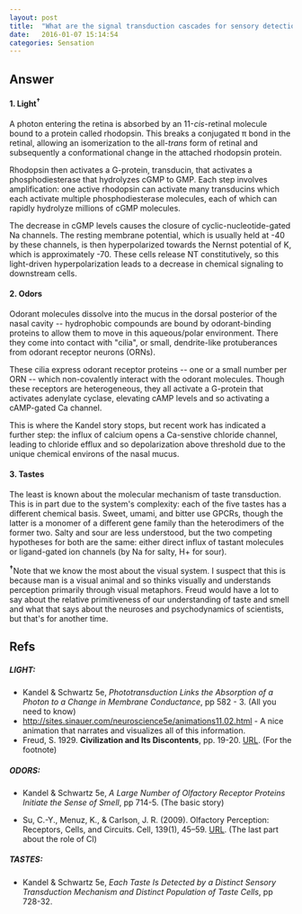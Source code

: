 ```yaml
---
layout: post
title:  "What are the signal transduction cascades for sensory detection of light, odors, and tastes in mammals?"
date:   2016-01-07 15:14:54
categories: Sensation
---
```

## Answer

#### 1. Light<sup>†</sup>

A photon entering the retina is absorbed by an 11-_cis_-retinal molecule bound to a protein called rhodopsin. This breaks a conjugated π bond in the retinal, allowing an isomerization to the all-_trans_ form of retinal and subsequently a conformational change in the attached rhodopsin protein.

Rhodopsin then activates a G-protein, transducin, that activates a phosphodiesterase that hydrolyzes cGMP to GMP. Each step involves amplification: one active rhodopsin can activate many transducins which each activate multiple phosphodiesterase molecules, each of which can rapidly hydrolyze millions of cGMP molecules.

The decrease in cGMP levels causes the closure of cyclic-nucleotide-gated Na channels. The resting membrane potential, which is usually held at -40 by these channels, is then hyperpolarized towards the Nernst potential of K, which is approximately -70. These cells release NT constitutively, so this light-driven hyperpolarization leads to a decrease in chemical signaling to downstream cells.

#### 2. Odors

Odorant molecules dissolve into the mucus in the dorsal posterior of the nasal cavity -- hydrophobic compounds are bound by odorant-binding proteins to allow them to move in this aqueous/polar environment. There they come into contact with "cilia", or small, dendrite-like protuberances from odorant receptor neurons (ORNs).

These cilia express odorant receptor proteins -- one or a small number per ORN -- which non-covalently interact with the odorant molecules. Though these receptors are heterogeneous, they all activate a G-protein that activates adenylate cyclase, elevating cAMP levels and so activating a cAMP-gated Ca channel.

This is where the Kandel story stops, but recent work has indicated a further step: the influx of calcium opens a Ca-senstive chloride channel, leading to chloride efflux and so depolarization above threshold due to the unique chemical environs of the nasal mucus.

#### 3. Tastes

The least is known about the molecular mechanism of taste transduction. This is in part due to the system's complexity: each of the five tastes has a different chemical basis. Sweet, umami, and bitter use GPCRs, though the latter is a monomer of a different gene family than the heterodimers of the former two. Salty and sour are less understood, but the two competing hypotheses for both are the same: either direct influx of tastant molecules or ligand-gated ion channels (by Na for salty, H+ for sour).

<sup>**†**</sup>Note that we know the most about the visual system. I suspect that this is because man is a visual animal and so thinks visually and understands perception primarily through visual metaphors. Freud would have a lot to say about the relative primitiveness of our understanding of taste and smell and what that says about the neuroses and psychodynamics of scientists, but that's for another time.

## Refs

##### LIGHT:
* Kandel & Schwartz 5e, _Phototransduction Links the Absorption of a Photon to a Change in Membrane Conductance_, pp 582 - 3. (All you need to know)
* http://sites.sinauer.com/neuroscience5e/animations11.02.html - A nice animation that narrates and visualizes all of this information.
* Freud, S. 1929. **Civilization and Its Discontents**, pp. 19-20. [URL](http://www2.winchester.ac.uk/edstudies/courses/level%20two%20sem%20two/Freud-Civil-Disc.pdf). (For the footnote)

##### ODORS:
* Kandel & Schwartz 5e, _A Large Number of Olfactory Receptor Proteins Initiate the Sense of Smell_, pp 714-5. (The basic story)

* Su, C.-Y., Menuz, K., & Carlson, J. R. (2009). Olfactory Perception: Receptors, Cells, and Circuits. Cell, 139(1), 45–59. [URL](http://www.ncbi.nlm.nih.gov/pmc/articles/PMC2765334/). (The last part about the role of Cl)

##### TASTES:
* Kandel & Schwartz 5e, _Each Taste Is Detected by a Distinct Sensory Transduction Mechanism and Distinct Population of Taste Cells_, pp 728-32.
